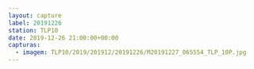```yaml
---
layout: capture
label: 20191226
station: TLP10
date: 2019-12-26 21:00:00+00:00
capturas:
  - imagem: TLP10/2019/201912/20191226/M20191227_065554_TLP_10P.jpg
---
```

